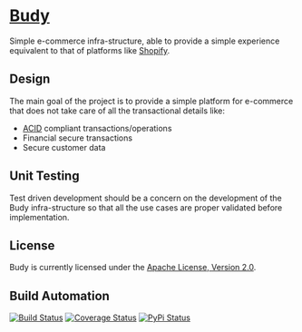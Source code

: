 # [Budy](http://budy.hive.pt)

Simple e-commerce infra-structure, able to provide a simple experience equivalent to that
of platforms like [Shopify](http://www.shopify.com).

## Design

The main goal of the project is to provide a simple platform for e-commerce that does not
take care of all the transactional details like:

*  [ACID](http://en.wikipedia.org/wiki/ACID) compliant transactions/operations
*  Financial secure transactions
*  Secure customer data

## Unit Testing

Test driven development should be a concern on the development of the Budy infra-structure
so that all the use cases are proper validated before implementation.

## License

Budy is currently licensed under the [Apache License, Version 2.0](http://www.apache.org/licenses/).

## Build Automation

[![Build Status](https://travis-ci.org/hivesolutions/budy.png?branch=master)](https://travis-ci.org/hivesolutions/budy)
[![Coverage Status](https://coveralls.io/repos/hivesolutions/budy/badge.png?branch=master)](https://coveralls.io/r/hivesolutions/budy?branch=master)
[![PyPi Status](https://img.shields.io/pypi/v/budy.png)](https://pypi.python.org/pypi/budy)
